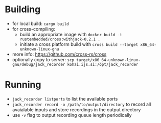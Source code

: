 # Building

* for local build: `cargo build`
* for cross-compiling:
    * build an appropriate image with `docker build -t rustembedded/cross:withjack-0.2.1 .`
    * initiate a cross platform build with `cross build --target x86_64-unknown-linux-gnu`
* more info: https://github.com/cross-rs/cross
* optionally copy to server: `scp target/x86_64-unknown-linux-gnu/debug/jack_recorder kohai.ijs.si:/opt/jack_recorder`

# Running

* `jack_recorder listports` to list the available ports
* `jack_recorder record -o /path/to/output/directory` to record all avaialable inputs and store recordings in the output directory
* use `-v` flag to output recording queue length periodically
